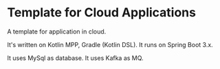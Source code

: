 # Template for Cloud Applications

A template for application in cloud.

It's written on Kotlin MPP, Gradle (Kotlin DSL). 
It runs on Spring Boot 3.x.

It uses MySql as database.
It uses Kafka as MQ.